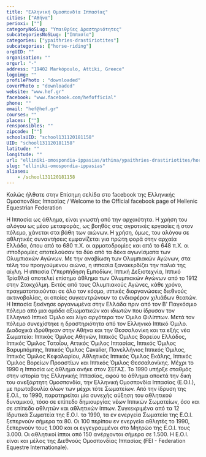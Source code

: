 ```yaml
---
title: "Ελληνική Ομοσπονδία Ιππασίας"
cities: ["Αθήνα"]
perioxi: [""]
categoryNoSLug: "Υπαιθρίες Δραστηριότητες"
subcategoriesNoSLug: ["Ιππασία"]
categories: ["ypaithries-drastiriotites"]
subcategories: ["horse-riding"]
orgUID: ""
organisation: ""
orgurl: "-"
address: "19402 Markópoulo, Attiki, Greece"
logoimg: ""
profilePhoto : "downloaded"
coverPhoto : "downloaded"
website: "www.hef.gr"
facebook: "www.facebook.com/hefofficial"
phone: ""
email: "hef@hef.gr"
courses: ""
places: [""]
rensponsibles: ""
zipcode: [""]
schoolsUID: "school131120181158"
UID: "school131120181158"
latitude: ""
longitude: ""
url: "elliniki-omospondia-ippasias/athina/ypaithries-drastiriotites/horse-riding"
slug: "elliniki-omospondia-ippasias"
aliases:
    - /school131120181158
---
```



Kαλώς ήλθατε στην Eπίσημη σελίδα στο facebook της Ελληνικής Ομοσπονδίας Ιππασίας / Welcome to the Official facebook page of Hellenic Equestrian Federation

Η Ιππασία ως άθλημα, είναι γνωστή από την αρχαιότητα. Η χρήση του αλόγου ως μέσο μεταφοράς, ως βοηθός στις αγροτικές εργασίες ή στον πόλεμο, χάνεται στα βάθη των αιώνων. Η χρήση, όμως, του αλόγου σε αθλητικές συναντήσεις εμφανίζεται για πρώτη φορά στην αρχαία Ελλάδα, όπου από το 680 π.Χ. οι αρματοδρομίες και από το 648 π.Χ. οι ιπποδρομίες αποτελούσαν τα δύο από τα δέκα αγωνίσματα των Ολυμπιακών Αγώνων. Με την αναβίωση των Ολυμπιακών Αγώνων, στα τέλη του προηγούμενου αιώνα, η ιππασία ξανακερδίζει την παλιά της αίγλη. Η ιππασία (Υπερπήδηση Εμποδίων, Ιππική Δεξιοτεχνία, Ιππικό Τρίαθλο) αποτελεί επίσημο άθλημα των Ολυμπιακών Αγώνων από το 1912 στην Στοκχόλμη. Εκτός από τους Ολυμπιακούς Αγώνες, κάθε χρόνο, πραγματοποιούνται σε όλο τον κόσμο, ιππικές διοργανώσεις διεθνούς ακτινοβολίας, οι οποίες συγκεντρώνουν το ενδιαφέρον χιλιάδων θεατών. Η Ιππασία ξεκίνησε οργανωμένα στην Ελλάδα πριν από τον Β&#39; Παγκόσμιο πόλεμο από μια ομάδα αξιωματικών και ιδιωτών που ίδρυσαν τον Ελληνικό Ιππικό Όμιλο και λίγο αργότερα τον Όμιλο Φιλίππων. Μετά τον πόλεμο συνεχίστηκε η δραστηριότητα από τον Ελληνικό Ιππικό Όμιλο. Διαδοχικά ιδρύθηκαν στην Αθήνα και την Θεσσαλονίκη και τα εξής νέα Σωματεία: Ιππικός Όμιλος Αθηνών, Ιππικός Όμιλος Βορείου Ελλάδος, Ιππικός Όμιλος Τατοΐου, Αττικός Όμιλος Ιππασίας, Ιππικός Όμιλος Βαρυμπόμπης, Ιππικός Όμιλος Cavalier, Πανελλήνιος Ιππικός Όμιλος, Ιππικός Όμιλος Κεφαλαρίου, Αθλητικός Ιππικός Όμιλος Εκάλης, Ιππικός Όμιλος Βορείων Προαστίων και Ιππικός Όμιλος Θεσσαλονίκης. Μέχρι το 1990 η Ιππασία ως άθλημα ανήκε στον ΣΕΓΑΣ. Το 1990 υπήρξε σταθμός στην ιστορία της Ελληνικής Ιππασίας, αφού το άθλημα αποκτά την δική του ανεξάρτητη Ομοσπονδία, την Ελληνική Ομοσπονδία Ιππασίας (Ε.Ο.Ι.), με πρωτοβουλία όλων των μέχρι τότε Σωματείων. Από την ίδρυση της Ε.Ο.Ι., το 1990, παρατηρείται μία συνεχής αύξηση του αθλητικού δυναμικού, τόσο σε επίπεδο δημιουργίας νέων Ιππικών Σωματείων, όσο και σε επίπεδο αθλητών και αθλητικών ίππων. Συγκεκριμένα από τα 12 Ιδρυτικά Σωματεία της Ε.Ο.Ι. το 1990, τα εν ενεργεία Σωματεία της Ε.Ο.Ι. ξεπερνούν σήμερα τα 80. Οι 100 περίπου εν ενεργεία αθλητές το 1990, ξεπερνούν τους 1.000 και οι εγγεγραμμένοι στο Μητρώο της Ε.Ο.Ι. τους 3.000. Οι αθλητικοί ίπποι από 150 ανέρχονται σήμερα σε 1.500. Η Ε.Ο.Ι. είναι και μέλος της Διεθνούς Ομοσπονδίας Ιππασίας (FEI - Federation Equestre Internationale).